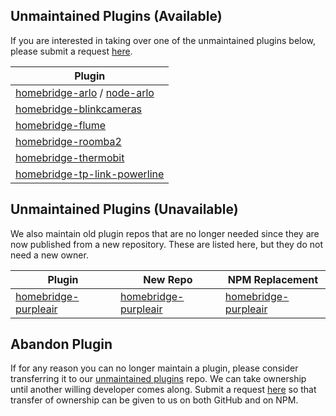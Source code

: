 ## Unmaintained Plugins (Available)

If you are interested in taking over one of the unmaintained plugins below, please submit a request [here](https://github.com/homebridge/unmaintained-plugins/issues/new?assignees=Homebridge+Collaborators&labels=pending-review&template=maintain.md&title=Request+to+Maintain+Repo).

| Plugin  |                                                                 
|---------|
| [homebridge-arlo](https://github.com/homebridge-plugins/homebridge-arlo) / [node-arlo](https://github.com/homebridge-plugins/node-arlo) |
| [homebridge-blinkcameras](https://github.com/homebridge-plugins/homebridge-blinkcameras) |
| [homebridge-flume](https://github.com/homebridge-plugins/homebridge-flume) |
| [homebridge-roomba2](https://github.com/homebridge-plugins/homebridge-roomba2) |
| [homebridge-thermobit](https://github.com/homebridge-plugins/homebridge-thermobit) |
| [homebridge-tp-link-powerline](https://github.com/homebridge-plugins/homebridge-tp-link-powerline) |

## Unmaintained Plugins (Unavailable)

We also maintain old plugin repos that are no longer needed since they are now published from a new repository. These are listed here, but they do not need a new owner.

| Plugin  | New Repo | NPM Replacement |
|---------|----------|-----------------|
| [homebridge-purpleair](https://github.com/homebridge-plugins/homebridge-purpleair) | [homebridge-purpleair](https://github.com/tillkruss/homebridge-purpleair) | [homebridge-purpleair](https://www.npmjs.com/package/homebridge-purpleair)

## Abandon Plugin
If for any reason you can no longer maintain a plugin, please consider transferring it to our [unmaintained plugins](https://github.com/homebridge-plugins/Info) repo. We can take ownership until another willing developer comes along. Submit a request [here](https://github.com/homebridge/unmaintained-plugins/issues/new?assignees=Homebridge+Collaborators&labels=pending-review&template=abandon.md&title=Request+to+Abandon+Plugin) so that transfer of ownership can be given to us on both GitHub and on NPM.
